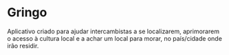 # Gringo
Aplicativo criado para ajudar intercambistas a se localizarem, aprimorarem o acesso à cultura local e a achar um local para morar, no país/cidade onde irão residir.
